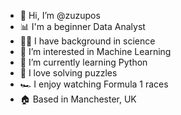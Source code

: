 - 👋 Hi, I’m @zuzupos
- 📊 I'm a beginner Data Analyst
- 🧑‍🔬 I have background in science
- 👀 I’m interested in Machine Learning
- 🌱 I’m currently learning Python
- 🧩 I love solving puzzles
- 🏎️ I enjoy watching Formula 1 races
- 🏠 Based in Manchester, UK


<!---
zuzupos/zuzupos is a ✨ special ✨ repository because its `README.md` (this file) appears on your GitHub profile.
You can click the Preview link to take a look at your changes.
--->
